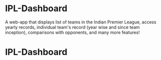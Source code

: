 # IPL-Dashboard
A web-app that displays list of teams in the Indian Premier League, access yearly records, individual team's record (year wise and since team inception), comparisons with opponents, and many more features!
# IPL-Dashboard
